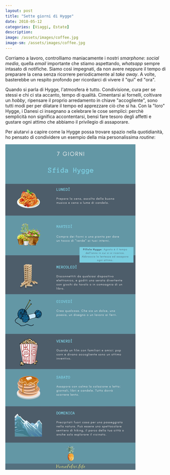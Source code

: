 ```yaml
---
layout: post
title: "Sette giorni di Hygge"
date: 2018-05-12
categories: [Viaggi, Estate]
description:
image: /assets/images/coffee.jpg
image-sm: /assets/images/coffee.jpg
---
```


Corriamo a lavoro, controlliamo maniacamente i nostri _smarphone_: _social media_, quella _email_ importante che stiamo aspettando, _whatsapp_ sempre intasato di notifiche. Siamo così impegnati, da non avere neppure il tempo di preparare la cena senza ricorrere periodicamente al _take away_. A volte, basterebbe un respito profondo per ricordarci di vivere il "qui" ed "ora".

Quando si parla di Hygge, l'atmosfera è tutto. Condivisione, cura per se stessi e chi ci sta accanto, tempo di qualità. Cimentarsi ai fornelli, coltivare un _hobby_, ripensare il proprio arredamento in chiave "accogliente", sono tutti modi per per dilatare il tempo ed apprezzare ciò che si ha. Con la "loro" Hygge, i Danesi ci insegnano a celebrare le cose semplici: perchè semplicità non significa accontentarsi, bensì fare tesoro degli affetti e gustare ogni attimo che abbiamo il privilegio di assaporare.

Per aiutarvi a capire come la Hygge possa trovare spazio nella quotidianità, ho pensato di condividere un esempio della mia personalissima _routine_:


![](/assets/images/info1.jpg)
